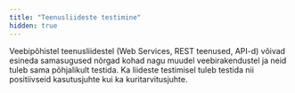 ```yaml
---
title: "Teenusliideste testimine"
hidden: true
---
```

Veebipõhistel teenusliidestel (Web Services, REST teenused, API-d) võivad
esineda samasugused nõrgad kohad nagu muudel veebirakendustel ja neid tuleb
sama põhjalikult testida. Ka liideste testimisel tuleb testida nii positiivseid
kasutusjuhte kui ka kuritarvitusjuhte.
